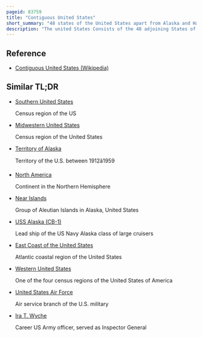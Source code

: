 ```yaml
---
pageid: 83759
title: "Contiguous United States"
short_summary: "48 states of the United States apart from Alaska and Hawaii"
description: "The united States Consists of the 48 adjoining States of America. S. states and the District of Columbia of the United States of America in central North America. The Term excludes the only two non-contiguous States, which are Alaska and Hawaii, and all other offshore insular Areas, such as the U. S. territories of American Samoa, Guam, the Northern Mariana Islands, Puerto Rico, and the U. S. Virgin Islands. The colloquial Term Lower48 is also used in Relation to alaska particularly."
---
```


## Reference

- [Contiguous United States (Wikipedia)](https://en.wikipedia.org/?curid=83759)

## Similar TL;DR

- [Southern United States](/tldr/en/southern-united-states)

  Census region of the US

- [Midwestern United States](/tldr/en/midwestern-united-states)

  Census region of the United States

- [Territory of Alaska](/tldr/en/territory-of-alaska)

  Territory of the U.S. between 1912â1959

- [North America](/tldr/en/north-america)

  Continent in the Northern Hemisphere

- [Near Islands](/tldr/en/near-islands)

  Group of Aleutian Islands in Alaska, United States

- [USS Alaska (CB-1)](/tldr/en/uss-alaska-cb-1)

  Lead ship of the US Navy Alaska class of large cruisers

- [East Coast of the United States](/tldr/en/east-coast-of-the-united-states)

  Atlantic coastal region of the United States

- [Western United States](/tldr/en/western-united-states)

  One of the four census regions of the United States of America

- [United States Air Force](/tldr/en/united-states-air-force)

  Air service branch of the U.S. military

- [Ira T. Wyche](/tldr/en/ira-t-wyche)

  Career US Army officer, served as Inspector General
